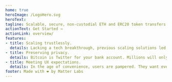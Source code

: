 ```yaml
---
home: true
heroImage: /LogoHero.svg
heroText:
tagline: Scalable, secure, non-custodial ETH and ERC20 token transfers
actionText: Get Started →
actionLink: overview/
features:
- title: Scaling trustlessly.
  details: Lacking a tech breakthrough, previous scaling solutions led to increased centralization and shaky trust assumptions.
- title: Preserving privacy.
  details: Bitcoin is Twitter for your bank account. Millions will only be onboarded when their privacy is guaranteed.
- title: Meeting UX expectations.
  details: In the age of convenience, users are pampered. They want everything, now. Embrace it or lose them.
footer: Made with ❤️ by Matter Labs
---
```

